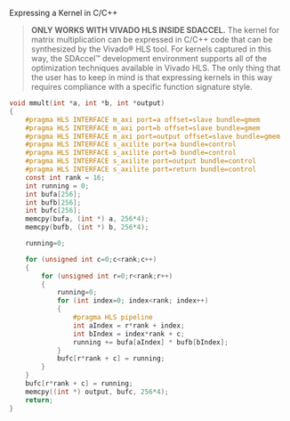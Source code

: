 Expressing a Kernel in C/C++ 
> **ONLY WORKS WITH VIVADO HLS INSIDE SDACCEL.**
The kernel for matrix multiplication can be expressed in C/C++ code that can be synthesized by
the Vivado® HLS tool. For kernels captured in this way, the SDAccel™ development
environment supports all of the optimization techniques available in Vivado HLS. The only thing
that the user has to keep in mind is that expressing kernels in this way requires compliance with
a specific function signature style.

```C
void mmult(int *a, int *b, int *output)
{
	#pragma HLS INTERFACE m_axi port=a offset=slave bundle=gmem
	#pragma HLS INTERFACE m_axi port=b offset=slave bundle=gmem
	#pragma HLS INTERFACE m_axi port=output offset=slave bundle=gmem
	#pragma HLS INTERFACE s_axilite port=a bundle=control
	#pragma HLS INTERFACE s_axilite port=b bundle=control
	#pragma HLS INTERFACE s_axilite port=output bundle=control
	#pragma HLS INTERFACE s_axilite port=return bundle=control
	const int rank = 16;
	int running = 0;
	int bufa[256];
	int bufb[256];
	int bufc[256];
	memcpy(bufa, (int *) a, 256*4);
	memcpy(bufb, (int *) b, 256*4);

	running=0;

	for (unsigned int c=0;c<rank;c++)
	{
		for (unsigned int r=0;r<rank;r++)
		{
			running=0;
			for (int index=0; index<rank; index++) 
			{
				#pragma HLS pipeline
				int aIndex = r*rank + index;
				int bIndex = index*rank + c;
				running += bufa[aIndex] * bufb[bIndex];
			}
			bufc[r*rank + c] = running;
		}
	}
	bufc[r*rank + c] = running;
	memcpy((int *) output, bufc, 256*4);
	return;
}
```